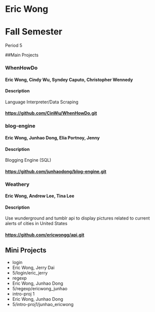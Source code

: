 Eric Wong
=========
# Fall Semester
Period 5

##Main Projects

### WhenHowDo
#### Eric Wong, Cindy Wu, Syndey Caputo, Christopher Wennedy
#### Description
Language Interpreter/Data Scraping
#### https://github.com/CinWu/WhenHowDo.git

### blog-engine
#### Eric Wong, Junhao Dong, Elia Portnoy, Jenny
#### Description
Blogging Engine (SQL)
#### https://github.com/junhaodong/blog-engine.git

### Weathery
#### Eric Wong, Andrew Lee, Tina Lee
#### Description
Use wunderground and tumblr api to display pictures related to current alerts of cities in United States
#### https://github.com/ericwongg/api.git

## Mini Projects

 * login
  * Eric Wong, Jerry Dai
  * 5/login/eric_jerry
 * regexp
  * Eric Wong, Junhao Dong
  * 5/regexp/ericwong_junhao
 * intro-proj 1
  * Eric Wong, Junhao Dong
  * 5/intro-proj1/junhao_ericwong
